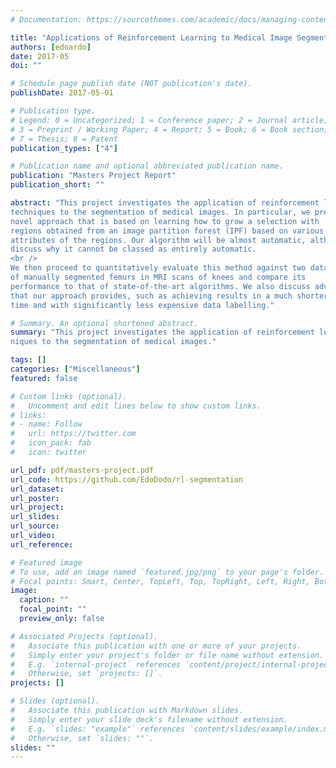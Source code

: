 ```yaml
---
# Documentation: https://sourcethemes.com/academic/docs/managing-content/

title: "Applications of Reinforcement Learning to Medical Image Segmentation"
authors: [edoardo]
date: 2017-05
doi: ""

# Schedule page publish date (NOT publication's date).
publishDate: 2017-05-01

# Publication type.
# Legend: 0 = Uncategorized; 1 = Conference paper; 2 = Journal article;
# 3 = Preprint / Working Paper; 4 = Report; 5 = Book; 6 = Book section;
# 7 = Thesis; 8 = Patent
publication_types: ["4"]

# Publication name and optional abbreviated publication name.
publication: "Masters Project Report"
publication_short: ""

abstract: "This project investigates the application of reinforcement learning
techniques to the segmentation of medical images. In particular, we present a
novel approach that is based on learning how to grow a selection with
regions obtained from an image partition forest (IPF) based on various
attributes of the regions. Our algorithm will be almost automatic, although we
discuss why it cannot be classed as entirely automatic.
<br />
We then proceed to quantitatively evaluate this method against two datasets
of manually segmented femurs in MRI scans of knees and compare its
performance to that of state-of-the-art algorithms. We also discuss advantages
that our approach provides, such as achieving results in a much shorter
time and with significantly less expensive data labelling."

# Summary. An optional shortened abstract.
summary: "This project investigates the application of reinforcement learning tech-
niques to the segmentation of medical images."

tags: []
categories: ["Miscellaneous"]
featured: false

# Custom links (optional).
#   Uncomment and edit lines below to show custom links.
# links:
# - name: Follow
#   url: https://twitter.com
#   icon_pack: fab
#   icon: twitter

url_pdf: pdf/masters-project.pdf
url_code: https://github.com/EdoDodo/rl-segmentation
url_dataset:
url_poster:
url_project:
url_slides:
url_source:
url_video:
url_reference: 

# Featured image
# To use, add an image named `featured.jpg/png` to your page's folder. 
# Focal points: Smart, Center, TopLeft, Top, TopRight, Left, Right, BottomLeft, Bottom, BottomRight.
image:
  caption: ""
  focal_point: ""
  preview_only: false

# Associated Projects (optional).
#   Associate this publication with one or more of your projects.
#   Simply enter your project's folder or file name without extension.
#   E.g. `internal-project` references `content/project/internal-project/index.md`.
#   Otherwise, set `projects: []`.
projects: []

# Slides (optional).
#   Associate this publication with Markdown slides.
#   Simply enter your slide deck's filename without extension.
#   E.g. `slides: "example"` references `content/slides/example/index.md`.
#   Otherwise, set `slides: ""`.
slides: ""
---
```

